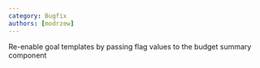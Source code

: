 ```yaml
---
category: Bugfix
authors: [modrzew]
---
```


Re-enable goal templates by passing flag values to the budget summary component
